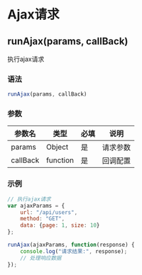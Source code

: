 # Ajax请求

## runAjax(params, callBack)

执行ajax请求

### 语法
```javascript
runAjax(params, callBack)
```

### 参数
| 参数名   | 类型     | 必填 | 说明       |
| -------- | -------- | ---- | ---------- |
| params   | Object   | 是   | 请求参数   |
| callBack | function | 是   | 回调配置   |

### 示例
```javascript
// 执行ajax请求
var ajaxParams = {
    url: "/api/users",
    method: "GET",
    data: {page: 1, size: 10}
};

runAjax(ajaxParams, function(response) {
    console.log("请求结果:", response);
    // 处理响应数据
});
```